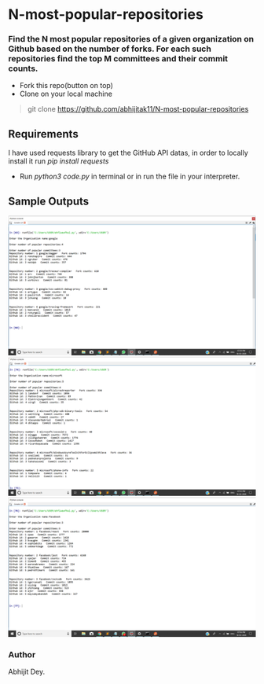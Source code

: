 # N-most-popular-repositories
### Find the N most popular repositories of a given organization on Github based on the number of forks. For each such repositories find the top M committees and their commit counts.
- Fork this repo(button on top)  
- Clone on your local machine   
> git clone https://github.com/abhijitak11/N-most-popular-repositories
## Requirements 
I have used requests library to get the GitHub API datas, in order to locally install it run _pip install requests_  
- Run _python3 code.py_ in terminal or in run the file in your interpreter.
## Sample Outputs
![](https://github.com/abhijitak11/N-most-popular-repositories/blob/master/output1.png)
![](https://github.com/abhijitak11/N-most-popular-repositories/blob/master/output2.png)
![](https://github.com/abhijitak11/N-most-popular-repositories/blob/master/output3.png)
### Author
Abhijit Dey. 

